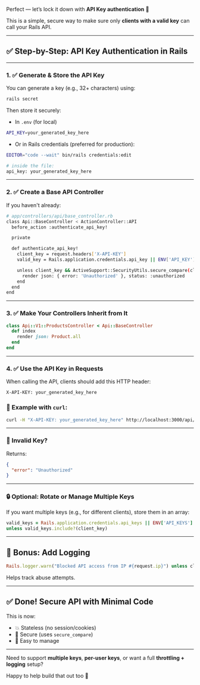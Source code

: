 Perfect — let’s lock it down with **API Key authentication** 🔐

This is a simple, secure way to make sure only **clients with a valid key** can call your Rails API.

---

## ✅ Step-by-Step: API Key Authentication in Rails

---

### 1. ✅ **Generate & Store the API Key**

You can generate a key (e.g., 32+ characters) using:

```bash
rails secret
```

Then store it securely:

- In `.env` (for local)
```bash
API_KEY=your_generated_key_here
```

- Or in Rails credentials (preferred for production):

```bash
EDITOR="code --wait" bin/rails credentials:edit

# inside the file:
api_key: your_generated_key_here
```

---

### 2. ✅ **Create a Base API Controller**

If you haven't already:

```bash
# app/controllers/api/base_controller.rb
class Api::BaseController < ActionController::API
  before_action :authenticate_api_key!

  private

  def authenticate_api_key!
    client_key = request.headers['X-API-KEY']
    valid_key = Rails.application.credentials.api_key || ENV['API_KEY']

    unless client_key && ActiveSupport::SecurityUtils.secure_compare(client_key, valid_key)
      render json: { error: 'Unauthorized' }, status: :unauthorized
    end
  end
end
```

---

### 3. ✅ **Make Your Controllers Inherit from It**

```ruby
class Api::V1::ProductsController < Api::BaseController
  def index
    render json: Product.all
  end
end
```

---

### 4. ✅ **Use the API Key in Requests**

When calling the API, clients should add this HTTP header:

```
X-API-KEY: your_generated_key_here
```

### 📱 Example with `curl`:

```bash
curl -H "X-API-KEY: your_generated_key_here" http://localhost:3000/api/v1/products
```

---

### 🛑 Invalid Key?

Returns:

```json
{
  "error": "Unauthorized"
}
```

---

### 🔒 Optional: Rotate or Manage Multiple Keys

If you want multiple keys (e.g., for different clients), store them in an array:

```ruby
valid_keys = Rails.application.credentials.api_keys || ENV['API_KEYS'].split(',')
unless valid_keys.include?(client_key)
```

---

## 🧠 Bonus: Add Logging

```ruby
Rails.logger.warn("Blocked API access from IP #{request.ip}") unless client_key_valid?
```

Helps track abuse attempts.

---

## ✅ Done! Secure API with Minimal Code

This is now:
- 💥 Stateless (no session/cookies)
- 🔐 Secure (uses `secure_compare`)
- 🧼 Easy to manage

---

Need to support **multiple keys**, **per-user keys**, or want a full **throttling + logging** setup?

Happy to help build that out too 💬